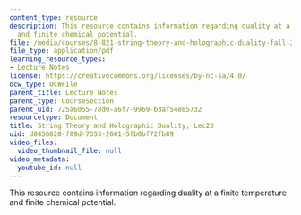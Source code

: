 ```yaml
---
content_type: resource
description: This resource contains information regarding duality at a finite temperature
  and finite chemical potential.
file: /media/courses/8-821-string-theory-and-holographic-duality-fall-2014/d0456620f09d735526015fb0bf72fb89_MIT8_821S15_Lec23.pdf
file_type: application/pdf
learning_resource_types:
- Lecture Notes
license: https://creativecommons.org/licenses/by-nc-sa/4.0/
ocw_type: OCWFile
parent_title: Lecture Notes
parent_type: CourseSection
parent_uid: 725a6055-78d0-a6f7-9969-b3af54e85732
resourcetype: Document
title: String Theory and Holographic Duality, Lec23
uid: d0456620-f09d-7355-2601-5fb0bf72fb89
video_files:
  video_thumbnail_file: null
video_metadata:
  youtube_id: null
---
```

This resource contains information regarding duality at a finite temperature and finite chemical potential.